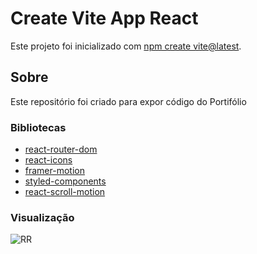 #  Create Vite App React

Este projeto foi inicializado com [npm create vite@latest](https://vitejs.dev/guide/).

## Sobre

Este repositório foi criado para expor código do Portifólio

### Bibliotecas

- [react-router-dom](https://reactrouter.com/en/main)
- [react-icons](https://react-icons.github.io/)
- [framer-motion](https://www.framer.com/motion/)
- [styled-components](https://styled-components.com/)
- [react-scroll-motion](https://github.com/1000ship/react-scroll-motion)
### Visualização

![RR](https://user-images.githubusercontent.com/110484402/192839106-997ee1de-4292-47c1-90db-1df8ced66355.png)
